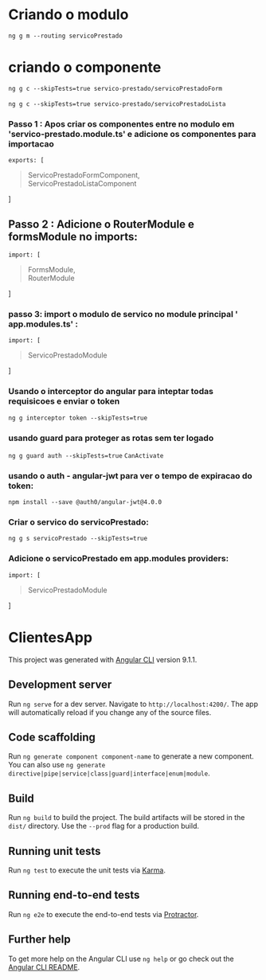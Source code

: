 # Criando o modulo
`ng g m --routing servicoPrestado`

# criando o componente
`ng g c --skipTests=true servico-prestado/servicoPrestadoForm`
<br />
<br />
`ng g c --skipTests=true servico-prestado/servicoPrestadoLista`

### Passo 1 : Apos criar os componentes entre no modulo em 'servico-prestado.module.ts' e adicione os componentes para importacao
`exports: [`

>  ServicoPrestadoFormComponent, <br />
   ServicoPrestadoListaComponent
> 
]

## Passo 2 : Adicione o RouterModule e formsModule no imports:
`import: [`

>  FormsModule, <br />
    RouterModule
>
]

### passo 3: import o modulo de servico no module principal ' app.modules.ts' :
`import: [`

>  ServicoPrestadoModule
>
]

### Usando o interceptor do angular para inteptar todas requisicoes e enviar o token 
`ng g interceptor token --skipTests=true`

### usando guard para proteger as rotas sem ter logado

`ng g guard auth --skipTests=true`
`CanActivate`

### usando o auth - angular-jwt para ver o tempo de expiracao do token:
`npm install --save @auth0/angular-jwt@4.0.0`


### Criar o servico do servicoPrestado:
`ng g s servicoPrestado --skipTests=true`

### Adicione o  servicoPrestado em app.modules providers:

`import: [`

>  ServicoPrestadoModule

]

# ClientesApp

This project was generated with [Angular CLI](https://github.com/angular/angular-cli) version 9.1.1.

## Development server

Run `ng serve` for a dev server. Navigate to `http://localhost:4200/`. The app will automatically reload if you change any of the source files.

## Code scaffolding

Run `ng generate component component-name` to generate a new component. You can also use `ng generate directive|pipe|service|class|guard|interface|enum|module`.

## Build

Run `ng build` to build the project. The build artifacts will be stored in the `dist/` directory. Use the `--prod` flag for a production build.

## Running unit tests

Run `ng test` to execute the unit tests via [Karma](https://karma-runner.github.io).

## Running end-to-end tests

Run `ng e2e` to execute the end-to-end tests via [Protractor](http://www.protractortest.org/).

## Further help

To get more help on the Angular CLI use `ng help` or go check out the [Angular CLI README](https://github.com/angular/angular-cli/blob/master/README.md).
